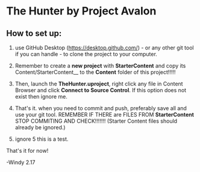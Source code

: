 # The Hunter by Project Avalon

## How to set up:

1. use GitHub Desktop (https://desktop.github.com/) - or any other git tool if
   you can handle - to clone the project to your computer.

2. Remember to create a __new project__ with __StarterContent__ and copy its
   Content/StarterContent__ to the __Content__ folder of this project!!!!!

3. Then, launch the __TheHunter.uproject__, right click any file in Content Browser
   and click __Connect to Source Control__. If this option does not exist then
   ignore me.

4. That's it. when you need to commit and push, preferably save all and use
   your git tool. REMEMBER IF THERE are FILES FROM __StarterContent__ STOP
   COMMITING AND CHECK!!!!!!! (Starter Content files should already be ignored.)

5. ignore 5 this is a test.

That's it for now!

-Windy 2.17
